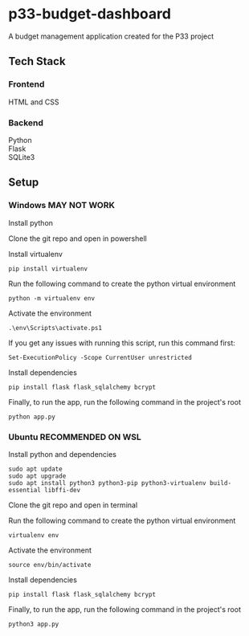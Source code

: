 # p33-budget-dashboard
A budget management application created for the P33 project

## Tech Stack
### Frontend
HTML and CSS

### Backend
Python\
Flask\
SQLite3

## Setup
### Windows **MAY NOT WORK**
Install python

Clone the git repo and open in powershell

Install virtualenv
```
pip install virtualenv
```
Run the following command to create the python virtual environment
```
python -m virtualenv env
```
Activate the environment
```
.\env\Scripts\activate.ps1
```
If you get any issues with running this script, run this command first:
```
Set-ExecutionPolicy -Scope CurrentUser unrestricted
```

Install dependencies
```
pip install flask flask_sqlalchemy bcrypt
```
Finally, to run the app, run the following command in the project's root
```
python app.py
```


### Ubuntu **RECOMMENDED ON WSL**
Install python and dependencies
```
sudo apt update
sudo apt upgrade
sudo apt install python3 python3-pip python3-virtualenv build-essential libffi-dev
```
Clone the git repo and open in terminal

Run the following command to create the python virtual environment
```
virtualenv env
```
Activate the environment
```
source env/bin/activate
```
Install dependencies
```
pip install flask flask_sqlalchemy bcrypt
```
Finally, to run the app, run the following command in the project's root
```
python3 app.py
```

